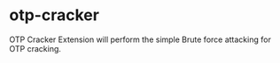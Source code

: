 # otp-cracker
OTP Cracker Extension will perform the simple Brute force attacking for OTP cracking.
